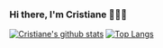 ### Hi there, I'm Cristiane 🙋🏻‍♀️

[![Cristiane's github stats](https://github-readme-stats.vercel.app/api?username=CristianeMayara&hide=contribs&theme=dracula&show_icons=true)](https://github.com/CristianeMayara)
[![Top Langs](https://github-readme-stats.vercel.app/api/top-langs/?username=CristianeMayara&layout=compact&theme=dracula&show_icons=true)](https://github.com/CristianeMayara)
